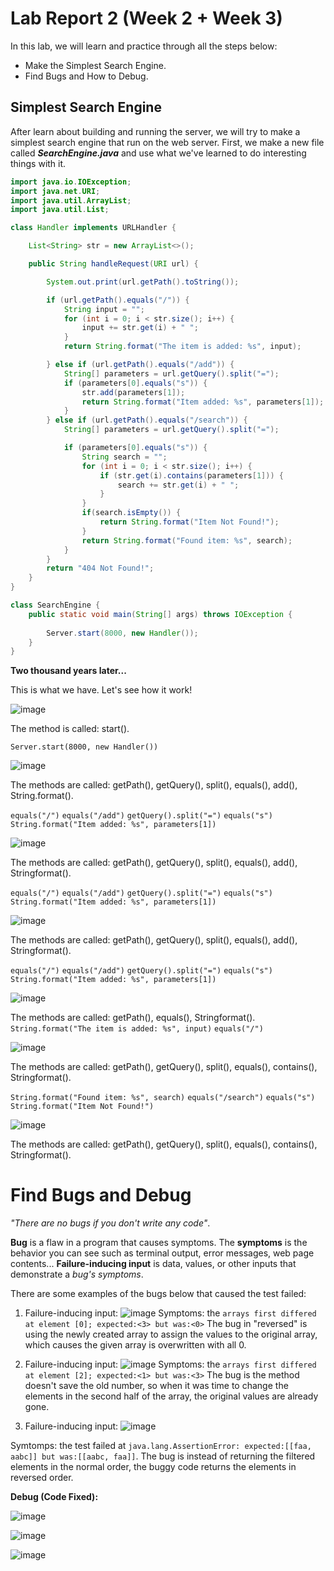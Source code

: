 # Lab Report 2 (Week 2 + Week 3)
In this lab, we will learn and practice through all the steps below:

* Make the Simplest Search Engine.
* Find Bugs and How to Debug.

## Simplest Search Engine
After learn about building and running the server, we will try to make a simplest search engine that run on the web server.
First, we make a new file called ***SearchEngine.java*** and use what we've learned to do interesting things with it. 
```java
import java.io.IOException;
import java.net.URI;
import java.util.ArrayList;
import java.util.List;

class Handler implements URLHandler {

    List<String> str = new ArrayList<>();

    public String handleRequest(URI url) {

        System.out.print(url.getPath().toString());

        if (url.getPath().equals("/")) {
            String input = "";
            for (int i = 0; i < str.size(); i++) {
                input += str.get(i) + " ";
            }
            return String.format("The item is added: %s", input);

        } else if (url.getPath().equals("/add")) {
            String[] parameters = url.getQuery().split("=");
            if (parameters[0].equals("s")) {
                str.add(parameters[1]);
                return String.format("Item added: %s", parameters[1]);
            }
        } else if (url.getPath().equals("/search")) {
            String[] parameters = url.getQuery().split("=");

            if (parameters[0].equals("s")) {
                String search = "";
                for (int i = 0; i < str.size(); i++) {
                    if (str.get(i).contains(parameters[1])) {
                        search += str.get(i) + " ";
                    }
                }
                if(search.isEmpty()) {
                    return String.format("Item Not Found!");
                }    
                return String.format("Found item: %s", search);
            }
        }
        return "404 Not Found!";
    }
}

class SearchEngine {
    public static void main(String[] args) throws IOException {
        
        Server.start(8000, new Handler());
    }
}
```
**Two thousand years later...**

This is what we have. Let's see how it work!

![image](host8000.png)

The method is called: start().

`Server.start(8000, new Handler())`

![image](hello.png)

The methods are called: getPath(), getQuery(), split(), equals(), add(), String.format().

`equals("/")`  `equals("/add")`  `getQuery().split("=")`  `equals("s")`   `String.format("Item added: %s", parameters[1])`

![image](world.png)

The methods are called: getPath(), getQuery(), split(), equals(), add(), Stringformat().

`equals("/")`  `equals("/add")`  `getQuery().split("=")`  `equals("s")`   `String.format("Item added: %s", parameters[1])`

![image](hellyeah.png)

The methods are called: getPath(), getQuery(), split(), equals(), add(), Stringformat().

`equals("/")`  `equals("/add")`  `getQuery().split("=")`  `equals("s")`   `String.format("Item added: %s", parameters[1])`

![image](items-added.png)

The methods are called: getPath(), equals(), Stringformat().
`String.format("The item is added: %s", input)`  `equals("/")`

![image](found-item.png)

The methods are called: getPath(), getQuery(), split(), equals(), contains(), Stringformat().

`String.format("Found item: %s", search)`  `equals("/search")`   `equals("s")`   `String.format("Item Not Found!")`

![image](404-not-found.png)

The methods are called: getPath(), getQuery(), split(), equals(), contains(), Stringformat().



# Find Bugs and Debug
*"There are no bugs if you don't write any code"*.

**Bug** is a flaw in a program that causes symptoms. The **symptoms** is the behavior you can see such as terminal output, error messages, web page contents... **Failure-inducing input** is data, values, or other inputs that demonstrate a *bug's symptoms*.

There are some examples of the bugs below that caused the test failed:

1) Failure-inducing input:
![image](test1.png)
Symptoms: the `arrays first differed at element [0]; expected:<3> but was:<0>`
The bug in "reversed" is using the newly created array to assign the values to the original array, which causes the given array is overwritten with all 0.


2) Failure-inducing input:
![image](test2.png)
Symptoms: the `arrays first differed at element [2]; expected:<1> but was:<3>`
The bug is the method doesn't save the old number, so when it was time to change the elements in the second half of the array, the original values are already gone. 


3) Failure-inducing input:
![image](stringchecker-test.png)

Symtomps: the test failed at `java.lang.AssertionError: expected:[[faa, aabc]] but was:[[aabc, faa]]`.
The bug is instead of returning the filtered elements in the normal order, the buggy code returns the elements in reversed order.

**Debug (Code Fixed):**

![image](fixed1.png)

![image](fixed2.png)

![image](stringchecker-fixed.png)





